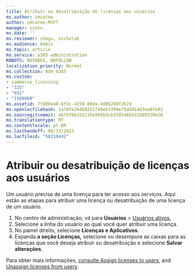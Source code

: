 ```yaml
---
title: Atribuir ou desatribuição de licenças aos usuários
ms.author: cmcatee
author: cmcatee-MSFT
manager: scotv
ms.date: ''
ms.reviewer: shegu, nicholak
ms.audience: Admin
ms.topic: article
ms.service: o365-administration
ROBOTS: NOINDEX, NOFOLLOW
localization_priority: Normal
ms.collection: Adm_O365
ms.custom:
- commerce_licensing
- "325"
- "651"
- "1500008"
ms.assetid: 7fd08e48-6f3c-4259-88da-4d06288f2b7d
ms.openlocfilehash: 1a70fe2b468251f48eb3399e75dd414d3aa0fe02
ms.sourcegitcommit: ab75f66355116e995b3cb5505465b31989339e28
ms.translationtype: MT
ms.contentlocale: pt-BR
ms.lasthandoff: 08/13/2021
ms.locfileid: "58319442"
---
```

# <a name="assign-or-unassign-licenses-to-users"></a>Atribuir ou desatribuição de licenças aos usuários

Um usuário precisa de uma licença para ter acesso aos serviços. Aqui estão as etapas para atribuir uma licença ou desatribuição de uma licença de um usuário.
  
1. No centro de administração, vá para **Usuários** \> [Usuários ativos.](https://go.microsoft.com/fwlink/p/?linkid=834822)
2. Selecione a linha do usuário ao qual você quer atribuir uma licença.
3. No painel direito, selecione **Licenças e Aplicativos**.
4. Expanda **a seção Licenças,** selecione ou desempure as caixas para as licenças que você deseja atribuir ou desatribuição e selecione **Salvar alterações**.

Para obter mais informações, [consulte Assign licenses to users](https://docs.microsoft.com/microsoft-365/admin/manage/assign-licenses-to-users), and [Unassign licenses from users](https://docs.microsoft.com/microsoft-365/admin/manage/remove-licenses-from-users).